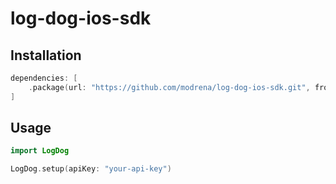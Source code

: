 # log-dog-ios-sdk

## Installation


```swift
dependencies: [
    .package(url: "https://github.com/modrena/log-dog-ios-sdk.git", from: "1.2.5")
]
```

## Usage

```swift
import LogDog

LogDog.setup(apiKey: "your-api-key")
``` 